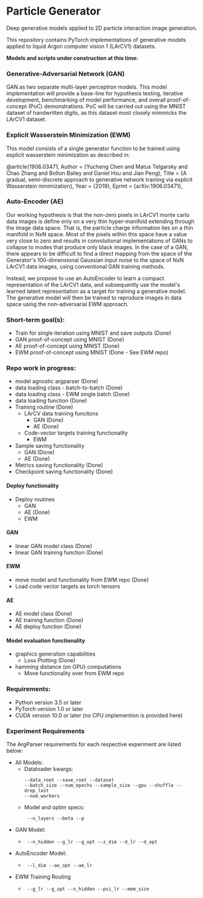 # Particle Generator
Deep generative models applied to 2D particle interaction image generation.

This repository contains PyTorch implementations of generative models applied to liquid Argon computer vision 1 (LArCV1) datasets.

**Models and scripts under construction at this time:**

### Generative-Adversarial Network (GAN)
GAN as two separate multi-layer perceptron models. This model implementation will provide a base-line for hypothesis testing, iterative development, benchmarking of model performance, and overall proof-of-concept (PoC) demonstrations. PoC will be carried out using the MNIST dataset of handwritten digits, as this dataset most closely mimmicks the LArCV1 dataset. 

### Explicit Wasserstein Minimization (EWM)
This model consists of a single generator function to be trained using explicit wasserstein minimization as described in:

@article{1906.03471, Author = {Yucheng Chen and Matus Telgarsky and Chao Zhang and Bolton Bailey and Daniel Hsu and Jian Peng}, Title = {A gradual, semi-discrete approach to generative network training via explicit Wasserstein minimization}, Year = {2019}, Eprint = {arXiv:1906.03471},

### Auto-Encoder (AE)
Our working hypothesis is that the non-zero pixels in LArCV1 monte carlo data images is define only on a very thin hyper-manifold extending through the image data space. That is, the particle charge information lies on a thin manifold in NxN space. Most of the pixels within this space have a value very close to zero and results in convolutional implementations of GANs to collapse to modes that produce only black images. In the case of a GAN, there appears to be difficult to find a direct mapping from the space of the Generator's 100-dimensional Gaussian input noise to the space of NxN LArCV1 data images, using conventional GAN training methods.

Instead, we propose to use an AutoEncoder to learn a compact representation of the LArCV1 data, and subsequently use the model's learned latent representation as a target for training a generative model. The generative model will then be trained to reproduce images in data space using the non-adversarial EWM approach.

### Short-term goal(s):
- Train for single iteration using MNIST and save outputs (Done)
- GAN proof-of-concept using MNIST (Done)
- AE proof-of-concept using MNIST (Done)
- EWM proof-of-concept using MNIST (Done - See EWM repo)

### Repo work in progress:
- model agnostic argparser (Done)
- data loading class - batch-to-batch (Done)
- data loading class - EWM single batch (Done)
- data loading function (Done)
- Training routine (Done)
    - LArCV data training funcitons
        - GAN (Done)
        - AE (Done)
    - Code-vector targets training functionality
        - EWM
- Sample saving functionality
  - GAN (Done)
  - AE (Done)
- Metrics saving functionality (Done)
- Checkpoint saving functionality (Done)

#### Deploy functionality
- Deploy routines
    - GAN
    - AE (Done)
    - EWM

#### GAN
- linear GAN model class (Done)
- linear GAN training function (Done)

#### EWM
- move model and functionality from EWM repo (Done)
- Load code vector targets as torch tensors

#### AE
- AE model class (Done)
- AE training function (Done)
- AE deploy function (Done)

#### Model evaluation functionality
- graphics generation capabilities
    - Loss Plotting (Done)
- hamming distance (on GPU) computations
    - Move functionality over from EWM repo

### Requirements:
- Python version 3.5 or later
- PyTorch version 1.0 or later
- CUDA version 10.0 or later (no CPU implemention is provided here)

### Experiment Requirements
The ArgParser requirements for each respective experiment are listed below:
- All Models:
    - Dataloader kwargs: <pre><code>--data_root --save_root --dataset --batch_size --num_epochs --sample_size --gpu --shuffle --drop_last --num_workers </code></pre>
    - Model and optim specs: <pre><code>  --n_layers --beta --p </code></pre>
- GAN Model:
    - <pre><code> --n_hidden --g_lr --g_opt --z_dim --d_lr --d_opt </code></pre>
- AutoEncoder Model:
    - <pre><code> --l_dim --ae_opt --ae_lr </code></pre>
- EWM Training Routing
    - <pre><code> --g_lr --g_opt --n_hidden --psi_lr --mem_size </code></pre>



